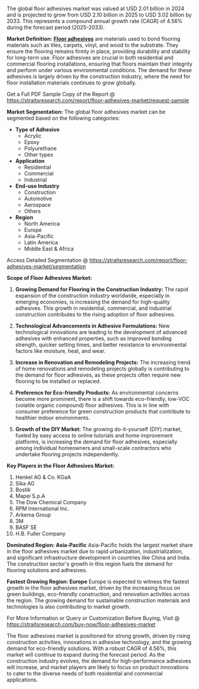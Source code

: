 <p data-start="121" data-end="396">The global floor adhesives market was valued at USD 2.01 billion in 2024 and is projected to grow from USD 2.10 billion in 2025 to USD 3.02 billion by 2033. This represents a compound annual growth rate (CAGR) of 4.56% during the forecast period (2025-2033).</p>
<p data-start="398" data-end="984"><strong data-start="398" data-end="420">Market Definition:</strong> <strong><a href="https://straitsresearch.com/report/floor-adhesives-market">Floor adhesives</a></strong> are materials used to bond flooring materials such as tiles, carpets, vinyl, and wood to the substrate. They ensure the flooring remains firmly in place, providing durability and stability for long-term use. Floor adhesives are crucial in both residential and commercial flooring installations, ensuring that floors maintain their integrity and perform under various environmental conditions. The demand for these adhesives is largely driven by the construction industry, where the need for floor installation materials continues to grow globally.</p>
<p data-start="986" data-end="1101">Get a Full PDF Sample Copy of the Report @ <a href="https://straitsresearch.com/report/floor-adhesives-market/request-sample" target="_new" rel="noopener" data-start="1029" data-end="1101">https://straitsresearch.com/report/floor-adhesives-market/request-sample</a></p>
<p data-start="1103" data-end="1213"><strong data-start="1103" data-end="1127">Market Segmentation:</strong> The global floor adhesives market can be segmented based on the following categories:</p>
<ul data-start="1214" data-end="1537">
<li data-start="1214" data-end="1291"><strong data-start="1216" data-end="1236">Type of Adhesive</strong>
<ul data-start="1239" data-end="1291">
<li data-start="1239" data-end="1248">Acrylic</li>
<li data-start="1251" data-end="1258">Epoxy</li>
<li data-start="1261" data-end="1275">Polyurethane</li>
<li data-start="1278" data-end="1291">Other types</li>
</ul>
</li>
<li data-start="1292" data-end="1355"><strong data-start="1294" data-end="1309">Application</strong>
<ul data-start="1312" data-end="1355">
<li data-start="1312" data-end="1325">Residential</li>
<li data-start="1328" data-end="1340">Commercial</li>
<li data-start="1343" data-end="1355">Industrial</li>
</ul>
</li>
<li data-start="1356" data-end="1435"><strong data-start="1358" data-end="1378">End-use Industry</strong>
<ul data-start="1381" data-end="1435">
<li data-start="1381" data-end="1395">Construction</li>
<li data-start="1398" data-end="1410">Automotive</li>
<li data-start="1413" data-end="1424">Aerospace</li>
<li data-start="1427" data-end="1435">Others</li>
</ul>
</li>
<li data-start="1436" data-end="1537"><strong data-start="1438" data-end="1448">Region</strong>
<ul data-start="1451" data-end="1537">
<li data-start="1451" data-end="1466">North America</li>
<li data-start="1469" data-end="1477">Europe</li>
<li data-start="1480" data-end="1494">Asia-Pacific</li>
<li data-start="1497" data-end="1512">Latin America</li>
<li data-start="1515" data-end="1537">Middle East &amp; Africa</li>
</ul>
</li>
</ul>
<p data-start="1539" data-end="1640">Access Detailed Segmentation @ <a href="https://straitsresearch.com/report/floor-adhesives-market/segmentation" target="_new" rel="noopener" data-start="1570" data-end="1640">https://straitsresearch.com/report/floor-adhesives-market/segmentation</a></p>
<p data-start="1642" data-end="1678"><strong data-start="1642" data-end="1678">Scope of Floor Adhesives Market:</strong></p>
<ol data-start="1680" data-end="3209">
<li data-start="1680" data-end="2017">
<p data-start="1683" data-end="2017"><strong data-start="1683" data-end="1744">Growing Demand for Flooring in the Construction Industry:</strong> The rapid expansion of the construction industry worldwide, especially in emerging economies, is increasing the demand for high-quality adhesives. This growth in residential, commercial, and industrial construction contributes to the rising adoption of floor adhesives.</p>
</li>
<li data-start="2019" data-end="2326">
<p data-start="2022" data-end="2326"><strong data-start="2022" data-end="2078">Technological Advancements in Adhesive Formulations:</strong> New technological innovations are leading to the development of advanced adhesives with enhanced properties, such as improved bonding strength, quicker setting times, and better resistance to environmental factors like moisture, heat, and wear.</p>
</li>
<li data-start="2328" data-end="2584">
<p data-start="2331" data-end="2584"><strong data-start="2331" data-end="2382">Increase in Renovation and Remodeling Projects:</strong> The increasing trend of home renovations and remodeling projects globally is contributing to the demand for floor adhesives, as these projects often require new flooring to be installed or replaced.</p>
</li>
<li data-start="2586" data-end="2897">
<p data-start="2589" data-end="2897"><strong data-start="2589" data-end="2630">Preference for Eco-friendly Products:</strong> As environmental concerns become more prominent, there is a shift towards eco-friendly, low-VOC (volatile organic compound) floor adhesives. This is in line with consumer preference for green construction products that contribute to healthier indoor environments.</p>
</li>
<li data-start="2899" data-end="3209">
<p data-start="2902" data-end="3209"><strong data-start="2902" data-end="2931">Growth of the DIY Market:</strong> The growing do-it-yourself (DIY) market, fueled by easy access to online tutorials and home improvement platforms, is increasing the demand for floor adhesives, especially among individual homeowners and small-scale contractors who undertake flooring projects independently.</p>
</li>
</ol>
<p data-start="3211" data-end="3257"><strong data-start="3211" data-end="3257">Key Players in the Floor Adhesives Market:</strong></p>
<ol data-start="3258" data-end="3428">
<li data-start="3258" data-end="3281">Henkel AG &amp; Co. KGaA</li>
<li data-start="3282" data-end="3292">Sika AG</li>
<li data-start="3293" data-end="3302">Bostik</li>
<li data-start="3303" data-end="3317">Mapei S.p.A</li>
<li data-start="3318" data-end="3345">The Dow Chemical Company</li>
<li data-start="3346" data-end="3371">RPM International Inc.</li>
<li data-start="3372" data-end="3387">Arkema Group</li>
<li data-start="3388" data-end="3393">3M</li>
<li data-start="3394" data-end="3404">BASF SE</li>
<li data-start="3405" data-end="3428">H.B. Fuller Company</li>
</ol>
<p data-start="3430" data-end="3765"><strong data-start="3430" data-end="3464">Dominated Region: Asia-Pacific</strong> Asia-Pacific holds the largest market share in the floor adhesives market due to rapid urbanization, industrialization, and significant infrastructure development in countries like China and India. The construction sector's growth in this region fuels the demand for flooring solutions and adhesives.</p>
<p data-start="3767" data-end="4118"><strong data-start="3767" data-end="3801">Fastest Growing Region: Europe</strong> Europe is expected to witness the fastest growth in the floor adhesives market, driven by the increasing focus on green buildings, eco-friendly construction, and renovation activities across the region. The growing demand for sustainable construction materials and technologies is also contributing to market growth.</p>
<p data-start="4120" data-end="4248">For More Information or Query or Customization Before Buying, Visit @ <a href="https://straitsresearch.com/buy-now/floor-adhesives-market" target="_new" rel="noopener" data-start="4190" data-end="4248">https://straitsresearch.com/buy-now/floor-adhesives-market</a></p>
<p data-start="4250" data-end="4767" data-is-only-node="">The floor adhesives market is positioned for strong growth, driven by rising construction activities, innovations in adhesive technology, and the growing demand for eco-friendly solutions. With a robust CAGR of 4.56%, this market will continue to expand during the forecast period. As the construction industry evolves, the demand for high-performance adhesives will increase, and market players are likely to focus on product innovations to cater to the diverse needs of both residential and commercial applications.</p>
